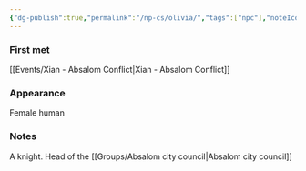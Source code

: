 ```yaml
---
{"dg-publish":true,"permalink":"/np-cs/olivia/","tags":["npc"],"noteIcon":"npc"}
---
```


### First met
[[Events/Xian - Absalom Conflict\|Xian - Absalom Conflict]]
### Appearance
Female human
### Notes
A knight. Head of the [[Groups/Absalom city council\|Absalom city council]]